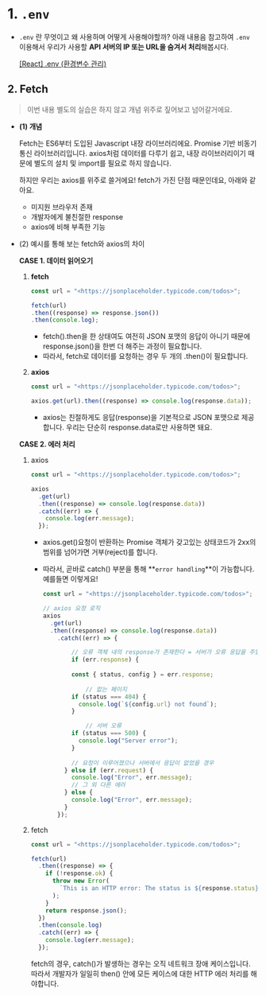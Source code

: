 
# 1. `.env`

-   `.env` 란 무엇이고 왜 사용하며 어떻게 사용해야할까? 아래 내용음 참고하여 `.env` 이용해서 우리가 사용할 **API 서버의 IP 또는 URL을 숨겨서 처리**해봅시다.
    
    [[React] .env (환경변수 관리)](https://tooo1.tistory.com/582)
    

## 2. Fetch

> 이번 내용 별도의 실습은 하지 않고 개념 위주로 짚어보고 넘어갈거에요.

-   **(1) 개념**
    
    Fetch는 ES6부터 도입된 Javascript 내장 라이브러리에요. Promise 기반 비동기 통신 라이브러리입니다. axios처럼 데이터를 다루기 쉽고, 내장 라이브러리이기 때문에 별도의 설치 및 import를 필요로 하지 않습니다.
    
    하지만 우리는 axios를 위주로 쓸거에요! fetch가 가진 단점 때문인데요, 아래와 같아요.
    
    -   미지원 브라우저 존재
    -   개발자에게 불친절한 response
    -   axios에 비해 부족한 기능
-   (2) 예시를 통해 보는 fetch와 axios의 차이
    
    **CASE 1. 데이터 읽어오기**
    
    1.  **fetch**
        
        ```jsx
        const url = "<https://jsonplaceholder.typicode.com/todos>";
        
        fetch(url)
        .then((response) => response.json())
        .then(console.log);
        ```
        
        -   fetch().then을 한 상태여도 여전히 JSON 포맷의 응답이 아니기 때문에 response.json()을 한번 더 해주는 과정이 필요합니다.
        -   따라서, fetch로 데이터를 요청하는 경우 두 개의 .then()이 필요합니다.
    2.  **axios**
        
        ```jsx
        const url = "<https://jsonplaceholder.typicode.com/todos>";
        
        axios.get(url).then((response) => console.log(response.data));
        ```
        
        -   axios는 친절하게도 응답(response)을 기본적으로 JSON 포맷으로 제공합니다. 우리는 단순히 response.data로만 사용하면 돼요.
    
    **CASE 2. 에러 처리**
    
    1.  axios
        
        ```jsx
        const url = "<https://jsonplaceholder.typicode.com/todos>";
        
        axios
          .get(url)
          .then((response) => console.log(response.data))
          .catch((err) => {
            console.log(err.message);
          });
        ```
        
        -   axios.get()요청이 반환하는 Promise 객체가 갖고있는 상태코드가 2xx의 범위를 넘어가면 거부(reject)를 합니다.
            
        -   따라서, 곧바로 catch() 부분을 통해 **`error handling`**이 가능합니다. 예를들면 이렇게요!
            
            ```jsx
            const url = "<https://jsonplaceholder.typicode.com/todos>";
            
            // axios 요청 로직
            axios
              .get(url)
              .then((response) => console.log(response.data))
            	.catch((err) => {
            
            		// 오류 객체 내의 response가 존재한다 = 서버가 오류 응답을 주었다	
            		if (err.response) {
            			
            	    const { status, config } = err.response;
            	
            			// 없는 페이지
            	    if (status === 404) {
            	      console.log(`${config.url} not found`);
            	    }
            
            			// 서버 오류
            	    if (status === 500) {
            	      console.log("Server error");
            	    }
            	
            		// 요청이 이루어졌으나 서버에서 응답이 없었을 경우
            	  } else if (err.request) {
            	    console.log("Error", err.message);
            		// 그 외 다른 에러
            	  } else {
            	    console.log("Error", err.message);
            	  }
            	});
            ```
            
    2.  fetch
        
        ```jsx
        const url = "<https://jsonplaceholder.typicode.com/todos>";
        
        fetch(url)
          .then((response) => {
            if (!response.ok) {
              throw new Error(
                `This is an HTTP error: The status is ${response.status}`
              );
            }
            return response.json();
          })
          .then(console.log)
          .catch((err) => {
            console.log(err.message);
          });
        ```
        
        fetch의 경우, catch()가 발생하는 경우는 오직 네트워크 장애 케이스입니다. 따라서 개발자가 일일히 then() 안에 모든 케이스에 대한 HTTP 에러 처리를 해야합니다.